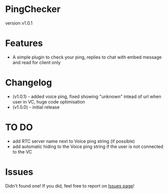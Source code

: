# PingChecker
version v1.0.1
# Features
  * A simple plugin to check your ping, replies to chat with embed message and read for client only

# Changelog
* (v1.0.1) - added voice ping, fixed showing "unknown" intead of url when user in VC, huge code optimisation
* (v1.0.0) - initial release

# TO DO
* add RTC server name next to Voice ping string (if possible)
* add automatic hiding to the Voice ping string if the user is not connected to the VC

# Issues
Didn't found one! If you did, feel free to report on [Issues page](https://github.com/notfence/BDplugins/issues)!

